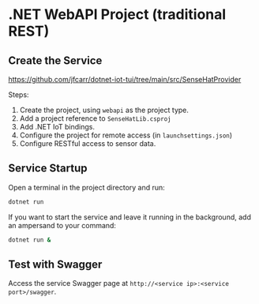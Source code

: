 # .NET WebAPI Project (traditional REST)

## Create the Service

<https://github.com/jfcarr/dotnet-iot-tui/tree/main/src/SenseHatProvider>

Steps:

1. Create the project, using `webapi` as the project type.
1. Add a project reference to `SenseHatLib.csproj`
1. Add .NET IoT bindings.
1. Configure the project for remote access (in `launchsettings.json`)
1. Configure RESTful access to sensor data.

## Service Startup

Open a terminal in the project directory and run:

```bash
dotnet run
```

If you want to start the service and leave it running in the background, add an ampersand to your command:

```bash
dotnet run &
```
## Test with Swagger

Access the service Swagger page at `http://<service ip>:<service port>/swagger`.
